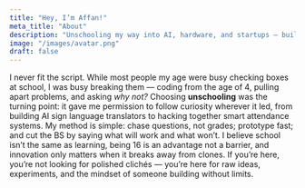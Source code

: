 ```yaml
---
title: "Hey, I’m Affan!"
meta_title: "About"
description: "Unschooling my way into AI, hardware, and startups — building differently at 16."
image: "/images/avatar.png"
draft: false
---
```


I never fit the script. While most people my age were busy checking boxes at school, I was busy breaking them — coding from the age of 4, pulling apart problems, and asking *why not?* Choosing **unschooling** was the turning point: it gave me permission to follow curiosity wherever it led, from building AI sign language translators to hacking together smart attendance systems. My method is simple: chase questions, not grades; prototype fast; and cut the BS by saying what will work and what won’t. I believe school isn’t the same as learning, being 16 is an advantage not a barrier, and innovation only matters when it breaks away from clones. If you’re here, you’re not looking for polished clichés — you’re here for raw ideas, experiments, and the mindset of someone building without limits.
